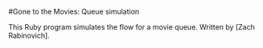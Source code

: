 #Gone to the Movies: Queue simulation

This Ruby program simulates the flow for a movie queue. Written by [Zach Rabinovich].
